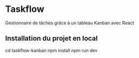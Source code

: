 # Taskflow
Gestionnaire de tâches grâce à un tableau Kanban avec React


## Installation du projet en local
cd taskflow-kanban
npm install
npm run dev

